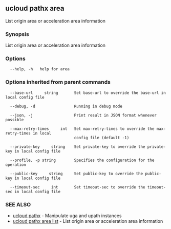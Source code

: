 ## ucloud pathx area

List origin area or acceleration area information

### Synopsis

List origin area or acceleration area information

### Options

```
  --help, -h   help for area 

```

### Options inherited from parent commands

```
  --base-url     string       Set base-url to override the base-url in local config file 

  --debug, -d                 Running in debug mode 

  --json, -j                  Print result in JSON format whenever possible 

  --max-retry-times     int   Set max-retry-times to override the max-retry-times in local
                              config file (default -1) 

  --private-key     string    Set private-key to override the private-key in local config file 

  --profile, -p string        Specifies the configuration for the operation 

  --public-key     string     Set public-key to override the public-key in local config file 

  --timeout-sec     int       Set timeout-sec to override the timeout-sec in local config file 

```

### SEE ALSO

* [ucloud pathx](cli/cmd/ucloud/pathx)	 - Manipulate uga and upath instances
* [ucloud pathx area list](cli/cmd/ucloud/pathx/area/list)	 - List origin area or acceleration area information


